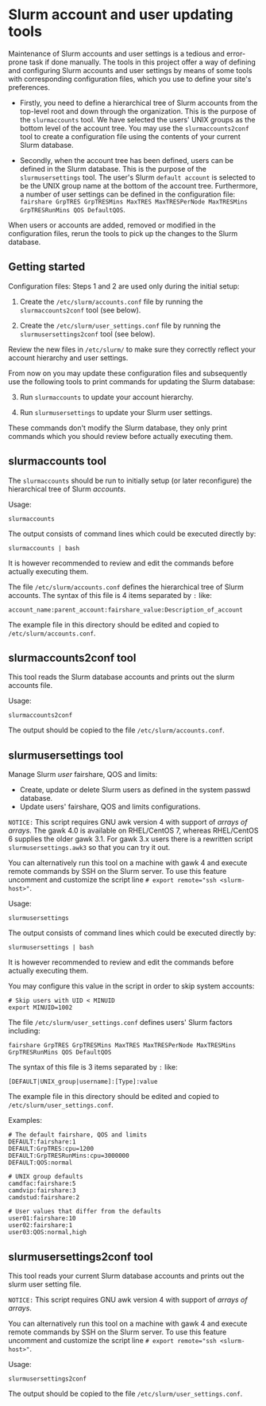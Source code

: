 Slurm account and user updating tools
=====================================

Maintenance of Slurm accounts and user settings is a tedious and error-prone task if done manually.
The tools in this project offer a way of defining and configuring Slurm accounts and user settings by means of 
some tools with corresponding configuration files,
which you use to define your site's preferences.

* Firstly, you need to define a hierarchical tree of Slurm accounts from the top-level root and down through the organization.
This is the purpose of the ```slurmaccounts``` tool.
We have selected the users' UNIX groups as the bottom level of the account tree.
You may use the ```slurmaccounts2conf``` tool to create a configuration file using the contents of your current Slurm database.

* Secondly, when the account tree has been defined, users can be defined in the Slurm database.
This is the purpose of the ```slurmusersettings``` tool.
The user's Slurm ```default account``` is selected to be the UNIX group name at the bottom of the account tree.
Furthermore, a number of user settings can be defined in the configuration file:
```fairshare GrpTRES GrpTRESMins MaxTRES MaxTRESPerNode MaxTRESMins GrpTRESRunMins QOS DefaultQOS```.

When users or accounts are added, removed or modified in the configuration files,
rerun the tools to pick up the changes to the Slurm database.

Getting started
---------------

Configuration files: Steps 1 and 2 are used only during the initial setup:

1. Create the ```/etc/slurm/accounts.conf``` file by running the ```slurmaccounts2conf``` tool (see below).

2. Create the ```/etc/slurm/user_settings.conf``` file by running the ```slurmusersettings2conf``` tool (see below).

Review the new files in ```/etc/slurm/``` to make sure they correctly reflect your account hierarchy and user settings.

From now on you may update these configuration files and subsequently use the following tools to print commands for updating the Slurm database:

3. Run ```slurmaccounts``` to update your account hierarchy.

4. Run ```slurmusersettings``` to update your Slurm user settings.

These commands don't modify the Slurm database, they only print commands which you should review before actually executing them.

slurmaccounts tool
------------------

The ```slurmaccounts``` should be run to initially setup (or later reconfigure) the
hierarchical tree of Slurm *accounts*.

Usage:

```
slurmaccounts
```

The output consists of command lines which could be executed directly by:

```
slurmaccounts | bash
```
It is however recommended to review and edit the commands before actually executing them.

The file ```/etc/slurm/accounts.conf``` defines the hierarchical tree of Slurm accounts.
The syntax of this file is 4 items separated by ```:``` like:

```
account_name:parent_account:fairshare_value:Description_of_account
```

The example file in this directory should be edited and copied to ```/etc/slurm/accounts.conf```.

slurmaccounts2conf tool
-----------------------

This tool reads the Slurm database accounts and prints out the slurm accounts file.

Usage:

```
slurmaccounts2conf
```

The output should be copied to the file ```/etc/slurm/accounts.conf```.

slurmusersettings tool
----------------------

Manage Slurm *user* fairshare, QOS and limits:

* Create, update or delete Slurm users as defined in the system passwd database.
* Update users' fairshare, QOS and limits configurations.

```NOTICE:``` This script requires GNU awk version 4 with support of *arrays of arrays*.
The gawk 4.0 is available on RHEL/CentOS 7, whereas RHEL/CentOS 6 supplies the older gawk 3.1.
For gawk 3.x users there is a rewritten script ```slurmusersettings.awk3``` so that you can try it out.

You can alternatively run this tool on a machine with gawk 4 and execute remote commands by SSH on the Slurm server.
To use this feature uncomment and customize the script line ```# export remote="ssh <slurm-host>"```.

Usage:

```
slurmusersettings
```

The output consists of command lines which could be executed directly by:

```
slurmusersettings | bash
```
It is however recommended to review and edit the commands before actually executing them.

You may configure this value in the script in order to skip system accounts:

```
# Skip users with UID < MINUID
export MINUID=1002
```

The file ```/etc/slurm/user_settings.conf``` defines users' Slurm factors including:

```
fairshare GrpTRES GrpTRESMins MaxTRES MaxTRESPerNode MaxTRESMins GrpTRESRunMins QOS DefaultQOS
```

The syntax of this file is 3 items separated by ```:``` like:

```
[DEFAULT|UNIX_group|username]:[Type]:value
```

The example file in this directory should be edited and copied to ```/etc/slurm/user_settings.conf```.

Examples:

```
# The default fairshare, QOS and limits
DEFAULT:fairshare:1
DEFAULT:GrpTRES:cpu=1200
DEFAULT:GrpTRESRunMins:cpu=3000000
DEFAULT:QOS:normal

# UNIX group defaults
camdfac:fairshare:5
camdvip:fairshare:3
camdstud:fairshare:2

# User values that differ from the defaults
user01:fairshare:10
user02:fairshare:1
user03:QOS:normal,high
```

slurmusersettings2conf tool
---------------------------

This tool reads your current Slurm database accounts and prints out the slurm user setting file.

```NOTICE:``` This script requires GNU awk version 4 with support of *arrays of arrays*.

You can alternatively run this tool on a machine with gawk 4 and execute remote commands by SSH on the Slurm server.
To use this feature uncomment and customize the script line ```# export remote="ssh <slurm-host>"```.

Usage:

```
slurmusersettings2conf
```

The output should be copied to the file ```/etc/slurm/user_settings.conf```.
